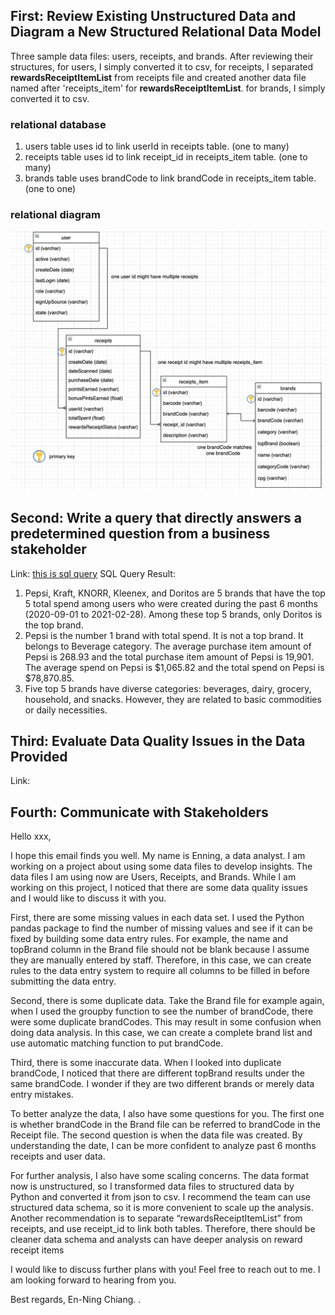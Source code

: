 ## First: Review Existing Unstructured Data and Diagram a New Structured Relational Data Model
Three sample data files: users, receipts, and brands. 
After reviewing their structures, 
for users, I simply converted it to csv,
for receipts, I separated **rewardsReceiptItemList** from receipts file and created another data file named after 'receipts_item' for **rewardsReceiptItemList**. 
for brands, I simply converted it to csv. 

### relational database
1. users table uses id to link userId in receipts table. (one to many)
2. receipts table uses id to link receipt_id in receipts_item table. (one to many)
3. brands table uses brandCode to link brandCode in receipts_item table. (one to one) 

### relational diagram
![This is an image](relationalDiagram.png)

## Second: Write a query that directly answers a predetermined question from a business stakeholder
Link: [this is sql query](./)
SQL Query Result: 
1. Pepsi, Kraft, KNORR, Kleenex, and Doritos are 5 brands that have the top 5 total spend among users who were created during the past 6 months (2020-09-01 to 2021-02-28). Among these top 5 brands, only Doritos is the top brand. 
2. Pepsi is the number 1 brand with total spend. It is not a top brand. It belongs to Beverage category. The average purchase item amount of Pepsi is 268.93 and the total purchase item amount of Pepsi is 19,901. The average spend on Pepsi is $1,065.82 and the total spend on Pepsi is $78,870.85. 
3. Five top 5 brands have diverse categories: beverages, dairy, grocery, household, and snacks. However, they are related to basic commodities or daily necessities.  

## Third: Evaluate Data Quality Issues in the Data Provided
Link: 

## Fourth: Communicate with Stakeholders
Hello xxx, 

I hope this email finds you well. My name is Enning, a data analyst. I am working on a project about using some data files to develop insights. The data files I am using now are Users, Receipts, and Brands. While I am working on this project, I noticed that there are some data quality issues and I would like to discuss it with you. 

First, there are some missing values in each data set. I used the Python pandas package to find the number of missing values and see if it can be fixed by building some data entry rules. For example, the name and topBrand column in the Brand file should not be blank because I assume they are manually entered by staff. Therefore, in this case, we can create rules to the data entry system to require all columns to be filled in before submitting the data entry.  

Second, there is some duplicate data. Take the Brand file for example again, when I used the groupby function to see the number of brandCode, there were some duplicate brandCodes. This may result in some confusion when doing data analysis. In this case, we can create a complete brand list and use automatic matching function to put brandCode. 

Third, there is some inaccurate data. When I looked into duplicate brandCode, I noticed that there are different topBrand results under the same brandCode. I wonder if they are two different brands or merely data entry mistakes. 

To better analyze the data, I also have some questions for you. The first one is whether brandCode in the Brand file can be referred to brandCode in the Receipt file. The second question is when the data file was created. By understanding the date, I can be more confident to analyze past 6 months receipts and user data. 

For further analysis, I also have some scaling concerns. The data format now is unstructured, so I transformed data files to structured data by Python and converted it from json to csv. I recommend the team can use structured data schema, so it is more convenient to scale up the analysis. Another recommendation is to separate “rewardsReceiptItemList” from receipts, and use receipt_id to link both tables. Therefore, there should be cleaner data schema and analysts can have deeper analysis on reward receipt items

I would like to discuss further plans with you! Feel free to reach out to me. I am looking forward to hearing from you. 

Best regards,
En-Ning Chiang.     .  
